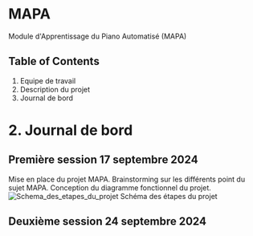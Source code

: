 # MAPA
Module d'Apprentissage du Piano Automatisé (MAPA)

## Table of Contents
1. Equipe de travail
2. Description du projet
3. Journal de bord

# 2. Journal de bord

## Première session 17 septembre 2024

Mise en place du projet MAPA. Brainstorming sur les différents point du sujet MAPA. Conception du diagramme fonctionnel du projet.
![Schema_des_etapes_du_projet](https://github.com/user-attachments/assets/c3d9098e-1550-47c4-95c5-e33217d4f7e7)
Schéma des étapes du projet

## Deuxième session 24 septembre 2024
